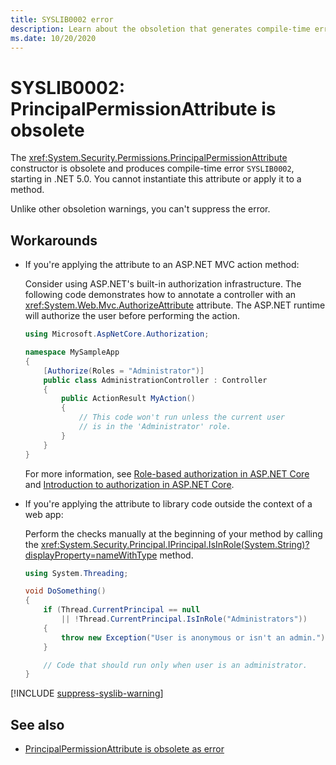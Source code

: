 ```yaml
---
title: SYSLIB0002 error
description: Learn about the obsoletion that generates compile-time error SYSLIB0002.
ms.date: 10/20/2020
---
```

# SYSLIB0002: PrincipalPermissionAttribute is obsolete

The <xref:System.Security.Permissions.PrincipalPermissionAttribute> constructor is obsolete and produces compile-time error `SYSLIB0002`, starting in .NET 5.0. You cannot instantiate this attribute or apply it to a method.

Unlike other obsoletion warnings, you can't suppress the error.

## Workarounds

- If you're applying the attribute to an ASP.NET MVC action method:

  Consider using ASP.NET's built-in authorization infrastructure. The following code demonstrates how to annotate a controller with an <xref:System.Web.Mvc.AuthorizeAttribute> attribute. The ASP.NET runtime will authorize the user before performing the action.

  ```csharp
  using Microsoft.AspNetCore.Authorization;

  namespace MySampleApp
  {
      [Authorize(Roles = "Administrator")]
      public class AdministrationController : Controller
      {
          public ActionResult MyAction()
          {
              // This code won't run unless the current user
              // is in the 'Administrator' role.
          }
      }
  }
  ```

  For more information, see [Role-based authorization in ASP.NET Core](/aspnet/core/security/authorization/roles) and [Introduction to authorization in ASP.NET Core](/aspnet/core/security/authorization/introduction).

- If you're applying the attribute to library code outside the context of a web app:

  Perform the checks manually at the beginning of your method by calling the <xref:System.Security.Principal.IPrincipal.IsInRole(System.String)?displayProperty=nameWithType> method.

  ```csharp
  using System.Threading;

  void DoSomething()
  {
      if (Thread.CurrentPrincipal == null
          || !Thread.CurrentPrincipal.IsInRole("Administrators"))
      {
          throw new Exception("User is anonymous or isn't an admin.");
      }

      // Code that should run only when user is an administrator.
  }
  ```

[!INCLUDE [suppress-syslib-warning](includes/suppress-syslib-warning.md)]

## See also

- [PrincipalPermissionAttribute is obsolete as error](../core-libraries/5.0/principalpermissionattribute-obsolete.md)
